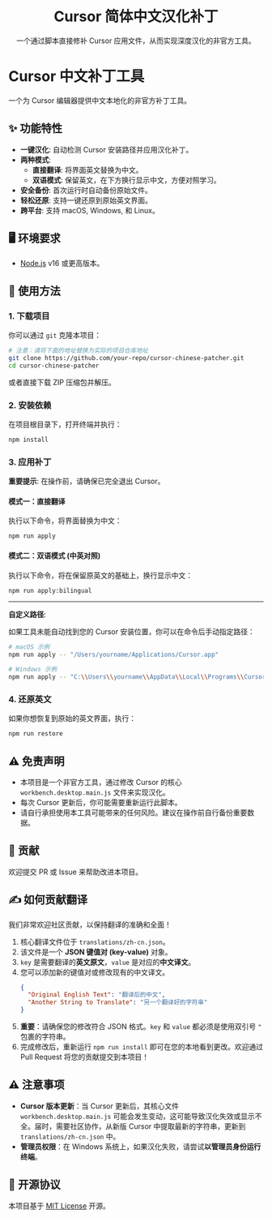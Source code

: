 <!--
 * @description: 
 * @author: liutq
-->
<div align="center">
  <h1>Cursor 简体中文汉化补丁</h1>
  <p>
    一个通过脚本直接修补 Cursor 应用文件，从而实现深度汉化的非官方工具。
  </p>
</div>

# Cursor 中文补丁工具

一个为 Cursor 编辑器提供中文本地化的非官方补丁工具。

## ✨ 功能特性

- **一键汉化**: 自动检测 Cursor 安装路径并应用汉化补丁。
- **两种模式**:
    - **直接翻译**: 将界面英文替换为中文。
    - **双语模式**: 保留英文，在下方换行显示中文，方便对照学习。
- **安全备份**: 首次运行时自动备份原始文件。
- **轻松还原**: 支持一键还原到原始英文界面。
- **跨平台**: 支持 macOS, Windows, 和 Linux。

## 🖥️ 环境要求

- [Node.js](https://nodejs.org/) v16 或更高版本。

## 🚀 使用方法

### 1. 下载项目

你可以通过 `git` 克隆本项目：

```bash
# 注意：请将下面的地址替换为实际的项目仓库地址
git clone https://github.com/your-repo/cursor-chinese-patcher.git
cd cursor-chinese-patcher
```

或者直接下载 ZIP 压缩包并解压。

### 2. 安装依赖

在项目根目录下，打开终端并执行：

```bash
npm install
```

### 3. 应用补丁

**重要提示**: 在操作前，请确保已完全退出 Cursor。

#### 模式一：直接翻译

执行以下命令，将界面替换为中文：

```bash
npm run apply
```

#### 模式二：双语模式 (中英对照)

执行以下命令，将在保留原英文的基础上，换行显示中文：

```bash
npm run apply:bilingual
```

---

**自定义路径**:

如果工具未能自动找到您的 Cursor 安装位置，你可以在命令后手动指定路径：

```bash
# macOS 示例
npm run apply -- "/Users/yourname/Applications/Cursor.app"

# Windows 示例
npm run apply -- "C:\\Users\\yourname\\AppData\\Local\\Programs\\Cursor"
```

### 4. 还原英文

如果你想恢复到原始的英文界面，执行：

```bash
npm run restore
```

## ⚠️ 免责声明

- 本项目是一个非官方工具，通过修改 Cursor 的核心 `workbench.desktop.main.js` 文件来实现汉化。
- 每次 Cursor 更新后，你可能需要重新运行此脚本。
- 请自行承担使用本工具可能带来的任何风险。建议在操作前自行备份重要数据。

## 🤝 贡献

欢迎提交 PR 或 Issue 来帮助改进本项目。

## ✍️ 如何贡献翻译

我们非常欢迎社区贡献，以保持翻译的准确和全面！

1.  核心翻译文件位于 `translations/zh-cn.json`。
2.  该文件是一个 **JSON 键值对 (key-value)** 对象。
3.  `key` 是需要翻译的**英文原文**，`value` 是对应的**中文译文**。
4.  您可以添加新的键值对或修改现有的中文译文。
    ```json
    {
      "Original English Text": "翻译后的中文",
      "Another String to Translate": "另一个翻译好的字符串"
    }
    ```
5.  **重要**：请确保您的修改符合 JSON 格式。`key` 和 `value` 都必须是使用双引号 `"` 包裹的字符串。
6.  完成修改后，重新运行 `npm run install` 即可在您的本地看到更改。欢迎通过 Pull Request 将您的贡献提交到本项目！

## ⚠️ 注意事项

- **Cursor 版本更新**：当 Cursor 更新后，其核心文件 `workbench.desktop.main.js` 可能会发生变动，这可能导致汉化失效或显示不全。届时，需要社区协作，从新版 Cursor 中提取最新的字符串，更新到 `translations/zh-cn.json` 中。
- **管理员权限**：在 Windows 系统上，如果汉化失败，请尝试**以管理员身份运行终端**。

## 📄 开源协议

本项目基于 [MIT License](LICENSE) 开源。 